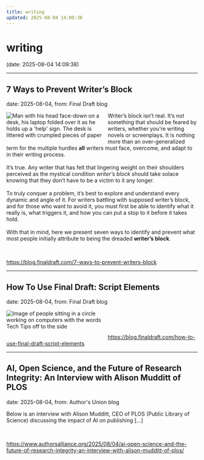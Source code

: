 ```yaml
---
title: writing
updated: 2025-08-04 14:09:38
---
```


# writing

(date: 2025-08-04 14:09:38)

---

## 7 Ways to Prevent Writer’s Block

date: 2025-08-04, from: Final Draft blog

<div class="hs-featured-image-wrapper"> 
 <a href="https://blog.finaldraft.com/7-ways-to-prevent-writers-block" title="" class="hs-featured-image-link"> <img src="https://blog.finaldraft.com/hubfs/Man%20with%20his%20head%20face-down%20on%20a%20desk%2c%20his%20laptop%20folded%20over%20it%20as%20he%20holds%20up%20a%20help%20sign.%20The%20desk%20is%20littered%20with%20crumpled%20pieces%20of%20paper.png" alt="Man with his head face-down on a desk, his laptop folded over it as he holds up a 'help' sign. The desk is littered with crumpled pieces of paper" class="hs-featured-image" style="width:auto !important; max-width:50%; float:left; margin:0 15px 15px 0;"> </a> 
</div> 
<p>Writer’s block isn’t real. It’s not something that should be feared by writers, whether you’re writing novels or screenplays. It is nothing more than an over-generalized term for the multiple hurdles <span style="font-weight: bold;">all</span> writers must face, overcome, and adapt to in their writing process.&nbsp;<br><br>It’s true. Any writer that has felt that lingering weight on their shoulders perceived as the mystical condition <em>writer’s block</em> should take solace knowing that they don’t have to be a victim to it any longer.&nbsp;<br><br>To truly conquer a problem, it’s best to explore and understand every dynamic and angle of it. For writers battling with supposed writer’s block, and for those who want to avoid it, you must first be able to identify what it really is, what triggers it, and how you can put a stop to it before it takes hold.&nbsp;<br><br>With that in mind, here we present seven ways to identify and prevent what most people initially attribute to being the dreaded <span style="font-weight: bold;">writer’s block</span>.</p> 

<br> 

<https://blog.finaldraft.com/7-ways-to-prevent-writers-block>

---

## How To Use Final Draft: Script Elements

date: 2025-08-04, from: Final Draft blog

<div class="hs-featured-image-wrapper"> 
 <a href="https://blog.finaldraft.com/how-to-use-final-draft-script-elements" title="" class="hs-featured-image-link"> <img src="https://blog.finaldraft.com/hubfs/Image%20of%20people%20sitting%20in%20a%20circle%20working%20on%20computers%20with%20the%20words%20Tech%20Tips%20off%20to%20the%20side.png" alt="Image of people sitting in a circle working on computers with the words Tech Tips off to the side" class="hs-featured-image" style="width:auto !important; max-width:50%; float:left; margin:0 15px 15px 0;"> </a> 
</div> 
<p>&nbsp;</p> 

<br> 

<https://blog.finaldraft.com/how-to-use-final-draft-script-elements>

---

## AI, Open Science, and the Future of Research Integrity: An Interview with Alison Mudditt of PLOS

date: 2025-08-04, from: Author's Union blog

Below is an interview with Alison Mudditt, CEO of PLOS (Public Library of Science) discussing the impact of AI on publishing [&#8230;] 

<br> 

<https://www.authorsalliance.org/2025/08/04/ai-open-science-and-the-future-of-research-integrity-an-interview-with-alison-mudditt-of-plos/>

